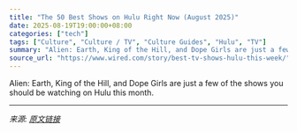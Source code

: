 ```yaml
---
title: "The 50 Best Shows on Hulu Right Now (August 2025)"
date: 2025-08-19T19:00:00+08:00
categories: ["tech"]
tags: ["Culture", "Culture / TV", "Culture Guides", "Hulu", "TV"]
summary: "Alien: Earth, King of the Hill, and Dope Girls are just a few of the shows you should be watching on Hulu this month."
source_url: "https://www.wired.com/story/best-tv-shows-hulu-this-week/"
---
```


Alien: Earth, King of the Hill, and Dope Girls are just a few of the shows you should be watching on Hulu this month.

---

*来源: [原文链接](https://www.wired.com/story/best-tv-shows-hulu-this-week/)*
